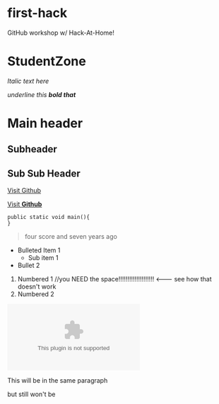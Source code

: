 # first-hack
GitHub workshop w/ Hack-At-Home!
# StudentZone

_Italic text here_

_underline this **bold that**_

# Main header

## Subheader

## Sub Sub Header

[Visit Github](http://github.com)

[Visit **Github**](http://github.com)

```
public static void main(){
}
```

> four score and seven years ago

- Bulleted Item 1
  - Sub item 1
- Bullet 2

1. Numbered 1 //you NEED the space!!!!!!!!!!!!!!!!!!!!  <--- see how that doesn't work
2. Numbered 2

![Picturethis!](www.google.com)

This will be
in the same paragraph

but still won't be
